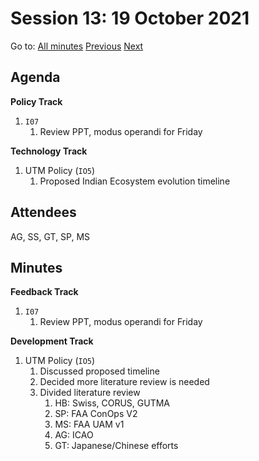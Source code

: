 # Session 13: 19 October 2021

Go to: [All minutes](../index.md) [Previous](./mom-1610.md) [Next](mom-2210.md)

## Agenda

**Policy Track**

1. `I07`
    1. Review PPT, modus operandi for Friday

**Technology Track**

1. UTM Policy (`IO5`)
   1. Proposed Indian Ecosystem evolution timeline

## Attendees

AG, SS, GT, SP, MS

## Minutes

**Feedback Track**

1. `I07`
    1. Review PPT, modus operandi for Friday

**Development Track**

1. UTM Policy (`IO5`)
    1. Discussed proposed timeline
    2. Decided more literature review is needed
    3. Divided literature review
        1. HB: Swiss, CORUS, GUTMA
        2. SP: FAA ConOps V2
        3. MS: FAA UAM v1
        4. AG: ICAO
        5. GT: Japanese/Chinese efforts
